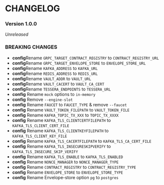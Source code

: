 # CHANGELOG

### Version 1.0.0

*Unreleased*

### BREAKING CHANGES
* **config**Rename `GRPC_TARGET_CONTRACT_REGISTRY` to `CONTRACT_REGISTRY_URL`
* **config**Rename `GRPC_TARGET_ENVELOPE_STORE` to `ENVELOPE_STORE_URL`
* **config**Rename `KAFKA_ADDRESS` to `KAFKA_URL`
* **config**Rename `REDIS_ADDRESS` to `REDIS_URL`
* **config**Rename `VAULT_ADDR` to `VAULT_URL`
* **config**Rename `VAULT_CACERT` to `VAULT_CA_CERT`
* **config**Rename `TESSERA_ENDPOINTS` to `TESSERA_URL`
* **config** Rename `mock` options to `in-memory`
* **config** Remove `--engine-slot`
* **config** Rename `FAUCET` to `FAUCET_TYPE` & remove `--faucet`
* **config** Rename `VAULT_TOKEN_FILEPATH` to `VAULT_TOKEN_FILE`
* **config** Rename `KAFKA_TOPIC_TX_XXX` to `TOPIC_TX_XXXX`
* **config** Rename `KAFKA_TLS_CLIENTCERTFILEPATH` to `KAFKA_TLS_CLIENT_CERT_FILE`
* **config** Rename `KAFKA_TLS_CLIENTKEYFILEPATH` to `KAFKA_TLS_CLIENT_KEY_FILE`
* **config** Rename `KAFKA_TLS_CACERTFILEPATH` to `KAFKA_TLS_CA_CERT_FILE`
* **config** Rename `KAFKA_TLS_INSECURESKIPVERIFY` to `KAFKA_TLS_INSECURE_SKIP_VERIFY`
* **config** Rename `KAFKA_TLS_ENABLE` to `KAFKA_TLS_ENABLED`
* **config** Rename `NONCE_MANAGER` to `NONCE_MANAGER_TYPE`
* **config** Rename `CONTRACT_REGISTRY` to `CONTRACT_REGISTRY_TYPE`
* **config** Rename `ENVELOPE_STORE` to `ENVELOPE_STORE_TYPE`
* **config** Rename Envelope-store option `pg` to `postgres`
